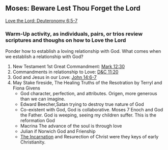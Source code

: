 ## Moses: Beware Lest Thou Forget the Lord

[Love the Lord: Deuteronomy 6:5-7](https://www.churchofjesuschrist.org/study/scriptures/ot/deut/6?lang=eng&id=5-7#p3)

### Warm-Up activity, as individuals, pairs, or trios review scriptures and thoughs on how to Love the Lord
Ponder how to establish a loving relationship with God. What comes when we establish a relationship with God?  
1. New Testament 1st Great Commandment: [Mark 12:30](https://www.churchofjesuschrist.org/study/scriptures/nt/mark/12?lang=eng&id=30#p29)
2. Commandments in relationship to Love: [D&C 11:20](https://www.churchofjesuschrist.org/study/scriptures/dc-testament/dc/11?lang=eng&id=20#p19)
3. God and Jesus in our Love: [John 14:6-7](https://www.churchofjesuschrist.org/study/scriptures/nt/john/14?lang=eng&id=6-7#p5)
4. May Stake fireside, The Healing Truths of the Resotration by Terryl and Fiona Givens
    * God character, perfection, and attributes.  Origen, more generous than we can imagine.
    * Edward Beecher,Satan trying to destroy true nature of God
    * Co-existent with God, God is collaborative.  Moses 7 Enoch and God the Father.  God is weeping, seeing my children suffer.  This is the reformation God
    * Macrina The advance of the soul is through love
    * Julian if Norwich God and Frienship
    * <a href="https://en.wikipedia.org/wiki/Incarnation_(Christianity)">The Incarnation</a> and Resurection of Christ were they keys of early Christianity.
